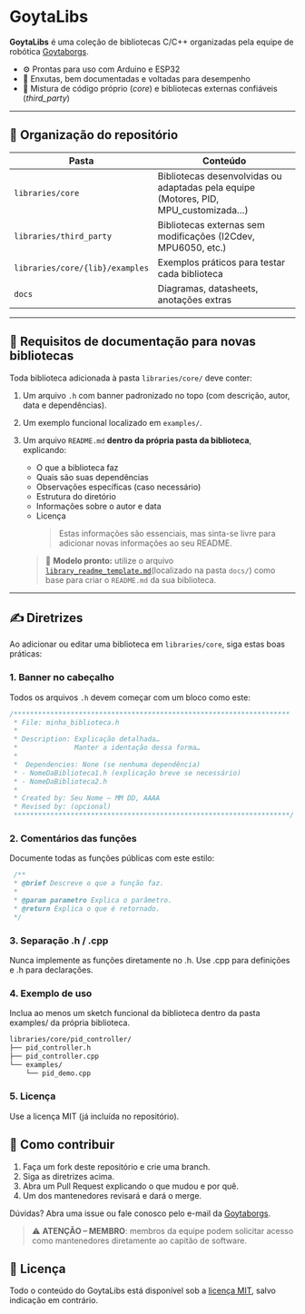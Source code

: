 # GoytaLibs

**GoytaLibs** é uma coleção de bibliotecas C/C++ organizadas pela equipe de robótica [Goytaborgs](https://www.goytaborgs.com.br).

- ⚙️ Prontas para uso com Arduino e ESP32
- 📐 Enxutas, bem documentadas e voltadas para desempenho
- 🧠 Mistura de código próprio (_core_) e bibliotecas externas confiáveis (_third_party_)

---

## 📁 Organização do repositório

| Pasta                           | Conteúdo                                                                            |
| ------------------------------- | ----------------------------------------------------------------------------------- |
| `libraries/core`                | Bibliotecas desenvolvidas ou adaptadas pela equipe (Motores, PID, MPU_customizada…) |
| `libraries/third_party`         | Bibliotecas externas sem modificações (I2Cdev, MPU6050, etc.)                       |
| `libraries/core/{lib}/examples` | Exemplos práticos para testar cada biblioteca                                       |
| `docs`                          | Diagramas, datasheets, anotações extras                                             |

---

## 📘 Requisitos de documentação para novas bibliotecas

Toda biblioteca adicionada à pasta `libraries/core/` deve conter:

1. Um arquivo `.h` com banner padronizado no topo (com descrição, autor, data e dependências).
2. Um exemplo funcional localizado em `examples/`.
3. Um arquivo `README.md` **dentro da própria pasta da biblioteca**, explicando:

   - O que a biblioteca faz
   - Quais são suas dependências
   - Observações específicas (caso necessário)
   - Estrutura do diretório
   - Informações sobre o autor e data
   - Licença
     > Estas informações são essenciais, mas sinta-se livre para adicionar novas informações ao seu README.

   > 📄 **Modelo pronto:** utilize o arquivo [`library_readme_template.md`](docs/library_readme_template.md)(localizado na pasta `docs/`) como base para criar o `README.md` da sua biblioteca.

---

## ✍️ Diretrizes

Ao adicionar ou editar uma biblioteca em `libraries/core`, siga estas boas práticas:

### 1. Banner no cabeçalho

Todos os arquivos `.h` devem começar com um bloco como este:

```cpp
/********************************************************************
 * File: minha_biblioteca.h
 *
 * Description: Explicação detalhada…
 *              Manter a identação dessa forma…
 *
 *  Dependencies: None (se nenhuma dependência)
 * - NomeDaBiblioteca1.h (explicação breve se necessário)
 * - NomeDaBiblioteca2.h
 *
 * Created by: Seu Nome – MM DD, AAAA
 * Revised by: (opcional)
 ********************************************************************/
```

### 2. Comentários das funções

Documente todas as funções públicas com este estilo:

```cpp
 /**
 * @brief Descreve o que a função faz.
 *
 * @param parametro Explica o parâmetro.
 * @return Explica o que é retornado.
 */
```

### 3. Separação .h / .cpp

Nunca implemente as funções diretamente no .h. Use .cpp para definições e .h para declarações.

### 4. Exemplo de uso

Inclua ao menos um sketch funcional da biblioteca dentro da pasta examples/ da própria biblioteca.

```bash
libraries/core/pid_controller/
├── pid_controller.h
├── pid_controller.cpp
└── examples/
    └── pid_demo.cpp
```

### 5. Licença

Use a licença MIT (já incluída no repositório).

## 🤝 Como contribuir

1. Faça um fork deste repositório e crie uma branch.
2. Siga as diretrizes acima.
3. Abra um Pull Request explicando o que mudou e por quê.
4. Um dos mantenedores revisará e dará o merge.

Dúvidas? Abra uma issue ou fale conosco pelo e-mail da [Goytaborgs](goytaborgs.centro@iff.edu.br).

> ⚠️ **ATENÇÃO – MEMBRO**: membros da equipe podem solicitar acesso como mantenedores diretamente ao capitão de software.

## 📜 Licença

Todo o conteúdo do GoytaLibs está disponível sob a [licença MIT](https://web.mit.edu/), salvo indicação em contrário.
